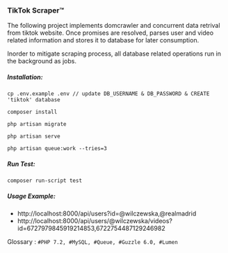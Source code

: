 ### TikTok Scraper™

The following project implements domcrawler and concurrent data retrival from tiktok website. Once promises are 
resolved, parses user and video related information and stores it to database for later consumption. 

Inorder to mitigate scraping process, all database related operations run in the background as jobs.

##### Installation:

```
cp .env.example .env // update DB_USERNAME & DB_PASSWORD & CREATE 'tiktok' database

composer install

php artisan migrate

php artisan serve

php artisan queue:work --tries=3
``` 

##### Run Test:
```$xslt
composer run-script test
```

##### Usage Example:
  * http://localhost:8000/api/users?id=@wilczewska,@realmadrid
  * http://localhost:8000/api/users/@wilczewska/videos?id=6727979845919214853,6722754487129246982

Glossary : `#PHP 7.2, #MySQL, #Queue, #Guzzle 6.0, #Lumen`
